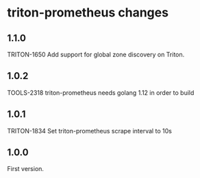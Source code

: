# triton-prometheus changes

## 1.1.0

TRITON-1650 Add support for global zone discovery on Triton.

## 1.0.2

TOOLS-2318 triton-prometheus needs golang 1.12 in order to build

## 1.0.1

TRITON-1834 Set triton-prometheus scrape interval to 10s

## 1.0.0

First version.
